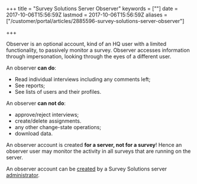 +++
title = "Survey Solutions Server Observer"
keywords = [""]
date = 2017-10-06T15:56:59Z
lastmod = 2017-10-06T15:56:59Z
aliases = ["/customer/portal/articles/2885596-survey-solutions-server-observer"]

+++

Observer is an optional account, kind of an HQ user with a limited
functionality, to passively monitor a survey. Observer accesses
information through impersonation, looking through the eyes of a
different user.  
  
An observer **can do**:

-   Read individual interviews including any comments left;
-   See reports;
-   See lists of users and their profiles.

An observer **can not do**:

-   approve/reject interviews;
-   create/delete assignments.
-   any other change-state operations;
-   download data.

An observer account is created **for a server, not for a survey**! Hence
an observer user may monitor the activity in all surveys that are
running on the server.  
  
An observer account can be
[created](/headquarters/teams-and-roles-tab-creating-user-accounts-#observer)
by a Survey Solutions server
[administrator](/headquarters/survey-solutions-server-administrator).
